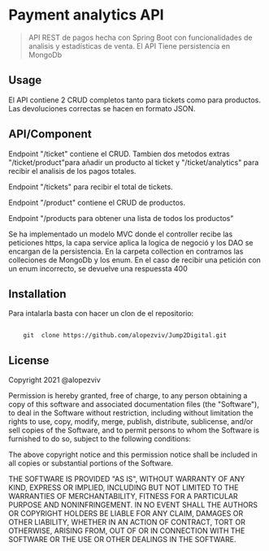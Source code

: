 # Payment analytics API



> API REST de pagos hecha con Spring Boot  con funcionalidades de analisis y estadísticas de venta. El API Tiene persistencia en MongoDb


 


## Usage
El API contiene 2 CRUD completos tanto para tickets como para productos. Las devoluciones correctas se hacen en formato JSON.



## API/Component
Endpoint "/ticket" contiene el CRUD. Tambien dos metodos extras "/ticket/product"para añadir un producto al ticket y "/ticket/analytics" para recibir el analisis de los pagos totales.

Endpoint "/tickets" para recibir el total de tickets.

Endpoint "/product" contiene el CRUD de productos.

Endpoint "/products para obtener una lista de todos los productos"

Se ha implementado un modelo  MVC donde el controller recibe las peticiones https, la capa service aplica la logica de negoció y los DAO se encargan de la persistencia.
En la carpeta collection en contramos las colleciones de MongoDb y los enum.
En el caso de recibir una petición con un enum incorrecto, se devuelve una respuessta 400

## Installation

Para intalarla basta con hacer un clon de el repositorio:


```shell
    
    git  clone https://github.com/alopezviv/Jump2Digital.git
```



## License 

Copyright 2021 @alopezviv

Permission is hereby granted, free of charge, to any person obtaining a copy of this software and associated documentation files (the "Software"), to deal in the Software without restriction, including without limitation the rights to use, copy, modify, merge, publish, distribute, sublicense, and/or sell copies of the Software, and to permit persons to whom the Software is furnished to do so, subject to the following conditions:

The above copyright notice and this permission notice shall be included in all copies or substantial portions of the Software.

THE SOFTWARE IS PROVIDED "AS IS", WITHOUT WARRANTY OF ANY KIND, EXPRESS OR IMPLIED, INCLUDING BUT NOT LIMITED TO THE WARRANTIES OF MERCHANTABILITY, FITNESS FOR A PARTICULAR PURPOSE AND NONINFRINGEMENT. IN NO EVENT SHALL THE AUTHORS OR COPYRIGHT HOLDERS BE LIABLE FOR ANY CLAIM, DAMAGES OR OTHER LIABILITY, WHETHER IN AN ACTION OF CONTRACT, TORT OR OTHERWISE, ARISING FROM, OUT OF OR IN CONNECTION WITH THE SOFTWARE OR THE USE OR OTHER DEALINGS IN THE SOFTWARE.

